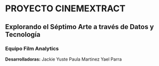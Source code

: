 # PROYECTO CINEMEXTRACT

## Explorando el Séptimo Arte a través de Datos y Tecnología

### Equipo Film Analytics 

**Desarrolladoras:**
Jackie Yuste
Paula  Martinez
Yael Parra

